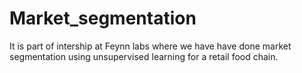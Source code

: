 # Market_segmentation
It is part of intership at Feynn labs where we have have done market segmentation using unsupervised learning for a retail food chain.
